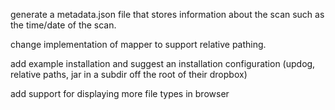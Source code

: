 generate a metadata.json file that stores information about the scan such as the time/date of the scan.

change implementation of mapper to support relative pathing.

add example installation and suggest an installation configuration (updog, relative paths, jar in a subdir off the root of their dropbox)

add support for displaying more file types in browser